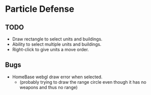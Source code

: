 # Particle Defense

## TODO

- Draw rectangle to select units and buildings.
- Ability to select multiple units and buildings.
- Right-click to give units a move order.

## Bugs

- HomeBase webgl draw error when selected. 
    - (probably trying to draw the range circle even though it has no weapons and thus no range)
